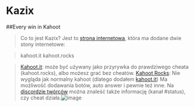 # Kazix
##Every win in Kahoot
> Co to jest Kazix?
Jest to [strona internetowa](https://kahoot-god.github.io/kazix/),
która ma dodane dwie stony internetowe:

> kahoot.it
> kahoot.rocks

> [Kahoot.it](https://kahoot.it):
może być używany jako przyrywka do prawdziwego cheata (kahoot.rocks),
albo możesz grać bez cheatów.
> [Kahoot Rocks](https://kahoot.club):
Nie wygląda jak normalny kahoot (dlatego dodałem [kahoot.it](https://kahoot.it))
Ma możliwość dodawania botów, auto answer i pewnie też inne.
> Na [discordzie twórców](https://discord.gg/fGsFpsNp) można znaleść także informację (kanał #status), czy cheat działa.![image](https://github.com/kahoot-god/kazix/assets/162800507/b736ccab-c071-4ff7-b383-a1d996257448)
